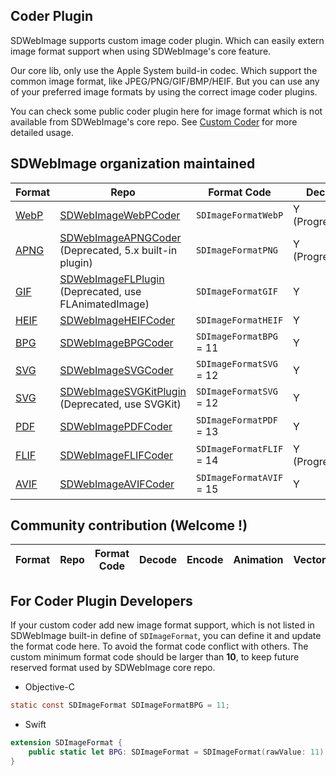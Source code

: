 ## Coder Plugin
SDWebImage supports custom image coder plugin. Which can easily extern image format support when using SDWebImage's core feature.

Our core lib, only use the Apple System build-in codec. Which support the common image format, like JPEG/PNG/GIF/BMP/HEIF. But you can use any of your preferred image formats by using the correct image coder plugins.

You can check some public coder plugin here for image format which is not available from SDWebImage's core repo. See [Custom Coder](https://github.com/rs/SDWebImage/wiki/Advanced-Usage#custom-coder-420) for more detailed usage.

## SDWebImage organization maintained
| Format | Repo | Format Code | Decode | Encode | Animation | Vector |
| ------ | ---- | ----------- | ------ | ------ | -------- | ------- |
| [WebP](https://developers.google.com/speed/webp/) | [SDWebImageWebPCoder](https://github.com/SDWebImage/SDWebImageWebPCoder) | `SDImageFormatWebP` | Y (Progressive) | Y | Y | N |
| [APNG](https://en.wikipedia.org/wiki/APNG) | [SDWebImageAPNGCoder](https://github.com/SDWebImage/SDWebImageAPNGCoder) (Deprecated, 5.x built-in plugin) | `SDImageFormatPNG` | Y (Progressive) | Y | Y | N |
| [GIF](https://en.wikipedia.org/wiki/GIF) | [SDWebImageFLPlugin](https://github.com/SDWebImage/SDWebImageFLPlugin) (Deprecated, use FLAnimatedImage) | `SDImageFormatGIF` | Y | Y | N | N
| [HEIF](http://nokiatech.github.io/heif/) | [SDWebImageHEIFCoder](https://github.com/SDWebImage/SDWebImageHEIFCoder) | `SDImageFormatHEIF` | Y | Y | N | N |
| [BPG](https://bellard.org/bpg/) | [SDWebImageBPGCoder](https://github.com/SDWebImage/SDWebImageBPGCoder) | `SDImageFormatBPG` = 11 | Y | Y (from v0.4) | Y | N |
| [SVG](https://en.wikipedia.org/wiki/Scalable_Vector_Graphics) | [SDWebImageSVGCoder](https://github.com/SDWebImage/SDWebImageSVGCoder) | `SDImageFormatSVG` = 12 | Y | Y | N | Y |
| [SVG](https://en.wikipedia.org/wiki/Scalable_Vector_Graphics) | [SDWebImageSVGKitPlugin](https://github.com/SDWebImage/SDWebImageSVGKitPlugin) (Deprecated, use SVGKit) | `SDImageFormatSVG` = 12 | Y | Y | N | Y |
| [PDF](https://en.wikipedia.org/wiki/PDF) | [SDWebImagePDFCoder](https://github.com/SDWebImage/SDWebImagePDFCoder) | `SDImageFormatPDF` = 13 | Y | Y (from v0.3) | N | Y |
| [FLIF](https://flif.info/) | [SDWebImageFLIFCoder](https://github.com/SDWebImage/SDWebImageFLIFCoder) | `SDImageFormatFLIF` = 14 | Y (Progressive) | Y | Y | N |
| [AVIF](https://aomediacodec.github.io/av1-avif) | [SDWebImageAVIFCoder](https://github.com/SDWebImage/SDWebImageAVIFCoder) | `SDImageFormatAVIF` = 15 | Y | Y (from v0.2) | N | N |

## Community contribution (Welcome !)
| Format | Repo | Format Code | Decode | Encode | Animation | Vector |
| ------ | ---- | ----------- | ------ | ------ | -------- | ------- |


## For Coder Plugin Developers

If your custom coder add new image format support, which is not listed in SDWebImage built-in define of `SDImageFormat`, you can define it and update the format code here. To avoid the format code conflict with others. The custom minimum format code should be larger than **10**, to keep future reserved format used by SDWebImage core repo.

+ Objective-C

```objectivec
static const SDImageFormat SDImageFormatBPG = 11;
```

+ Swift

```swift
extension SDImageFormat {
    public static let BPG: SDImageFormat = SDImageFormat(rawValue: 11)
}
```

